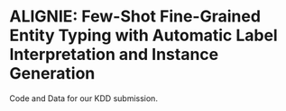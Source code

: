 # ALIGNIE: Few-Shot Fine-Grained Entity Typing with Automatic Label Interpretation and Instance Generation
Code and Data for our KDD submission.
